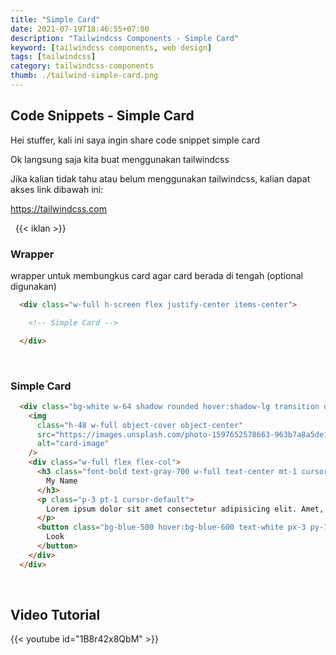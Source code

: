 ```yaml
---
title: "Simple Card"
date: 2021-07-19T18:46:55+07:00
description: "Tailwindcss Components - Simple Card"
keyword: [tailwindcss components, web design]
tags: [tailwindcss]
category: tailwindcss-components
thumb: ./tailwind-simple-card.png
---
```


## Code Snippets - Simple Card

Hei stuffer, kali ini saya ingin share code snippet simple card

Ok langsung saja kita buat menggunakan tailwindcss

Jika kalian tidak tahu atau belum menggunakan tailwindcss, kalian dapat akses link dibawah ini:

https://tailwindcss.com

&nbsp;
{{< iklan >}}

### Wrapper
wrapper untuk membungkus card agar card berada di tengah (optional digunakan)
```html
  <div class="w-full h-screen flex justify-center items-center">

    <!-- Simple Card -->

  </div>
```

&nbsp;

### Simple Card
```html
  <div class="bg-white w-64 shadow rounded hover:shadow-lg transition duration-200 transform hover:-translate-y-2 overflow-hidden">
    <img 
      class="h-48 w-full object-cover object-center"
      src="https://images.unsplash.com/photo-1597652578663-963b7a8a5de1?ixlib=rb-1.2.1&ixid=eyJhcHBfaWQiOjEyMDd9&auto=format&fit=crop&w=1402&q=80"
      alt="card-image"
    />
    <div class="w-full flex flex-col">
      <h3 class="font-bold text-gray-700 w-full text-center mt-1 cursor-default text-lg">
        My Name
      </h3>
      <p class="p-3 pt-1 cursor-default">
        Lorem ipsum dolor sit amet consectetur adipisicing elit. Amet, alias?
      </p>
      <button class="bg-blue-500 hover:bg-blue-600 text-white px-3 py-1 m-2 focus:outline-none rounded">
        Look
      </button>
    </div>
  </div>
```

&nbsp;

## Video Tutorial
{{< youtube id="1B8r42x8QbM" >}}